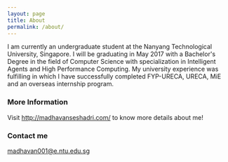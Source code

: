 ```yaml
---
layout: page
title: About
permalink: /about/
---
```


I am currently an undergraduate student at the Nanyang Technological University, Singapore. I will be graduating in May 2017 with a Bachelor's Degree in the field of Computer Science with specialization in Intelligent Agents and High Performance Computing.  My university experience was fulfilling in which I have successfully completed FYP-URECA, URECA, MiE and an overseas internship program.

### More Information

Visit http://madhavanseshadri.com/ to know more details about me!

### Contact me

[madhavan001@e.ntu.edu.sg](madhavan001@e.ntu.edu.sg)